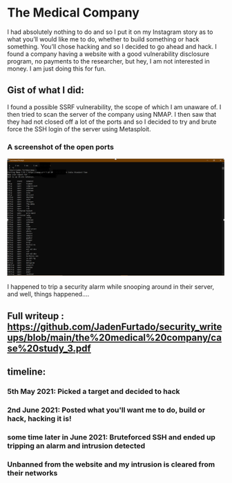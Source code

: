 # The Medical Company

I had absolutely nothing to do and so I put it on my Instagram story as to what you’ll would like me to do, whether to build something or hack something. You’ll chose hacking and 
so I decided to go ahead and hack. I found a company having a website with a good vulnerability disclosure program, no payments to the researcher, 
but hey, I am not interested in money. I am just doing this for fun.   

## Gist of what I did:

I found a possible SSRF vulnerability, the scope of which I am unaware of. I then tried to scan the server of the company using NMAP. 
I then saw that they had not closed off a lot of the ports and so I decided to try and brute force the SSH login of the server using Metasploit. 

### A screenshot of the open ports 

<img src="https://github.com/JadenFurtado/security_writeups/blob/main/the%20medical%20company/cmd.png" />

I happened to trip a security alarm while snooping around in their server, and well, things happened.... 

## Full writeup : https://github.com/JadenFurtado/security_writeups/blob/main/the%20medical%20company/case%20study_3.pdf

## timeline:

### 5th May 2021: Picked a target and decided to hack
### 2nd June 2021: Posted what you'll want me to do, build or hack, hacking it is!
### some time later in June 2021: Bruteforced SSH and ended up tripping an alarm and intrusion detected
### Unbanned from the website and my intrusion is cleared from their networks
